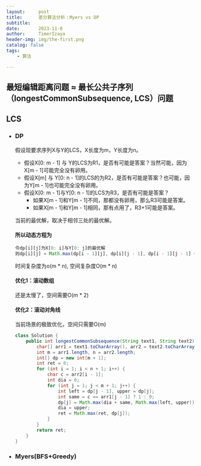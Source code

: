 ```yaml
---
layout:     post
title:      差分算法分析：Myers vs DP
subtitle:   
date:       2023-11-8
author:     TimerIzaya
header-img: img/the-first.png
catalog: false
tags:
    - 算法

---
```


## 最短编辑距离问题 ≈ 最长公共子序列（longestCommonSubsequence, LCS）问题

## LCS

- ### DP

  假设现要求序列X与Y的LCS，X长度为m，Y长度为n。

  - 假设X[0: m - 1] 与 Y的LCS为R1，是否有可能是答案？当然可能，因为X[m - 1]可能完全没有卵用。
  - 假设X[m] 与 Y[0: n - 1]的LCS的为R2，是否有可能是答案？也可能，因为Y[m - 1]也可能完全没有卵用。
  - 假设X[0: m - 1]与Y[0: n - 1]的LCS为R3，是否有可能是答案？
    - 如果X[m - 1]和Y[m - 1]不同，那都没有卵用，那么R3可能是答案。
    - 如果X[m - 1]和Y[m - 1]相同，那有点用了，R3+1可能是答案。

  当前的最优解，取决于相邻三处的最优解。

  #### 所以动态方程为

  ```javascript
  令dp[i][j]为X[0: i]与Y[0: j]的最优解
  则dp[i][j] = Math.max(dp[i - 1][j], dp[i][j - 1], dp[i - 1][j - 1] + dp[i] == dp[j] ? 1 : 0)
  ```

  时间复杂度为o(m * n), 空间复杂度O(m * n)

  

  #### 优化1：滚动数组

  还是太慢了，空间需要O(m * 2)

  

  #### 优化2：滚动对角线

  当前场景的极致优化，空间只需要O(m)

  ```java
  class Solution {
      public int longestCommonSubsequence(String text1, String text2) {
          char[] arr1 = text1.toCharArray(), arr2 = text2.toCharArray();
          int m = arr1.length, n = arr2.length;
          int[] dp = new int[m + 1];
          int ret = 0;
          for (int i = 1; i < n + 1; i++) {
              char c = arr2[i - 1];
              int dia = 0;
              for (int j = 1; j < m + 1; j++) {
                  int left = dp[j - 1], upper = dp[j];
                  int same = c == arr1[j - 1] ? 1 : 0;
                  dp[j] = Math.max(dia + same, Math.max(left, upper));
                  dia = upper;
                  ret = Math.max(ret, dp[j]);
              }
          }
          return ret;
      }
  }
  ```

  

- ### Myers(BFS+Greedy)



